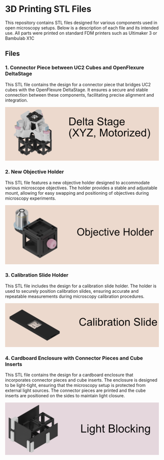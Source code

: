 # 3D Printing STL Files

This repository contains STL files designed for various components used in open microscopy setups. Below is a description of each file and its intended use. All parts were printed on standard FDM printers such as Ultimaker 3 or Bambulab X1C

## Files

### 1. Connector Piece between UC2 Cubes and OpenFlexure DeltaStage

This STL file contains the design for a connector piece that bridges UC2 cubes with the OpenFlexure DeltaStage. It ensures a secure and stable connection between these components, facilitating precise alignment and integration.

![Image of the Uc2-deltastage connector](img/deltastage.png)

### 2. New Objective Holder

This STL file features a new objective holder designed to accommodate various microscope objectives. The holder provides a stable and adjustable mount, allowing for easy swapping and positioning of objectives during microscopy experiments.

![Image of the objective](img/Objective.png)

### 3. Calibration Slide Holder

This STL file includes the design for a calibration slide holder. The holder is used to securely position calibration slides, ensuring accurate and repeatable measurements during microscopy calibration procedures.

![Image of the Calibration Slide Holder](img/CalibrationSlideHolder.png)


### 4. Cardboard Enclosure with Connector Pieces and Cube Inserts

This STL file contains the design for a cardboard enclosure that incorporates connector pieces and cube inserts. The enclosure is designed to be light-tight, ensuring that the microscopy setup is protected from external light sources. The connector pieces are printed and the cube inserts are positioned on the sides to maintain light closure.

![Image of lightblocking](img/LightBlocking.png)